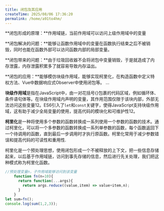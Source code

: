 ```yaml
---
title: 闭包及其应用
createTime: 2025/08/06 17:36:20
permalink: /home/a91to4hm/
---
```

**闭包形成的原理：**作用域链，当前作用域可以访问上级作用域中的变量 

**闭包解决的问题：**能够让函数作用域中的变量在函数执行结束之后不被销毁，同时也能在函数外部可以访问函数内部的局部变量。 

**闭包带来的问题：**由于垃圾回收器不会将闭包中变量销毁，于是就造成了内存泄露，内存泄露积累多了就容易导致内存溢出。 

**闭包的应用：**能够模仿块级作用域，能够实现柯里化，在构造函数中定义特权方法、Vue中数据响应式Observer中使用闭包等。 ... 



**块级作用域**‌是指在JavaScript中，由一对花括号{}包裹的代码区域，例如循环体、条件语句体等。在块级作用域内声明的变量，其作用范围仅限于该块内部，外部无法访问这些变量‌12。ES6引入了`let`和`const`关键字，使得JavaScript支持块级作用域，这有助于减少全局变量的使用，提高代码的模块化和可维护性‌12。

‌**柯里化**‌是一种将使用多个参数的函数转换成一系列使用一个参数的函数的技术。通过柯里化，可以将一个多参数的函数转换成一系列单参数的函数，每个函数返回下一个待调用的函数，直到最后一步调用时才执行原函数。柯里化常用于减少参数错误和提高代码的可读性和重用性‌.

柯里化是一个预处理思想，使用闭包形成一个不被释放的上下文，把一些信息存储起来，以后基于作用域链，访问到事先存储的信息，然后进行先关处理，我们把这种模式称为柯里化函数。

```js
//预处理变量n，子作用域能够访问到该变量
    function fn(n=10){
      return function(...args){
        return args.reduce((value,item) => value+item,n);
      }
    }
let sum=fn();
console.log(sum(1,2,3));
```